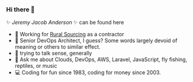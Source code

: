### Hi there 👋

✨ _Jeremy Jacob Anderson_ ✨ can be found here
- 🏡 Working for [Rural Sourcing](https://ruralsourcing.com) as a contractor
- 🌱 Senior DevOps Architect, I guess? Some words largely devoid of meaning or others to similar effect.
- 🤔 trying to talk sense, generally
- 💬 Ask me about Clouds, DevOps, AWS, Laravel, JavaScript, fly fishing, reptiles, or music
- 💻 Coding for fun since 1983, coding for money since 2003.

